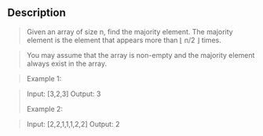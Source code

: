 ## Description

> Given an array of size n, find the majority element. The majority element is the element that appears more than ⌊ n/2 ⌋ times.
 
> You may assume that the array is non-empty and the majority element always exist in the array.
 
> Example 1:
 
> Input: [3,2,3]
> Output: 3
>
> Example 2:

> Input: [2,2,1,1,1,2,2]
> Output: 2
